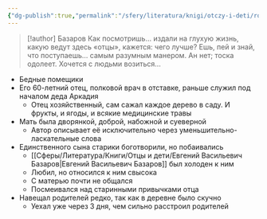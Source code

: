 ```yaml
---
{"dg-publish":true,"permalink":"/sfery/literatura/knigi/otczy-i-deti/roditeli-bazarova/","tags":["book"]}
---
```


> [!author] Базаров 
> Как посмотришь… издали на глухую жизнь, какую ведут здесь «отцы», кажется: чего лучше? Ешь, пей и знай, что поступаешь… самым разумным манером. Ан нет; тоска одолеет. Хочется с людьми возиться…
- Бедные помещики 
- Его 60-летний отец, полковой врач в отставке, раньше служил под началом деда Аркадия
	- Отец хозяйственный, сам сажал каждое дерево в саду. И фрукты, и ягоды, и всякие медицинские травы 
- Мать была дворянкой, доброй, набожной и суеверной 
	- Автор описывает её исключительно через уменьшительно-ласкательные слова 
- Единственного сына старики боготворили, но побаивались
	- [[Сферы/Литература/Книги/Отцы и дети/Евгений Васильевич Базаров\|Евгений Васильевич Базаров]] был холоден к ним
	- Любил, но относился к ним свысока 
	- С матерью почти не общался 
	- Посмеивался над старинными привычками отца 
- Навещал родителей редко, так как в деревне было скучно 
	- Уехал уже через 3 дня, чем сильно расстроил родителей